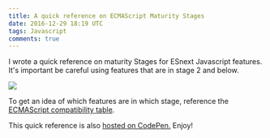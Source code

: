 ```yaml
---
title: A quick reference on ECMAScript Maturity Stages
date: 2016-12-29 18:19 UTC
tags: Javascript
comments: true
---
```


I wrote a quick reference on maturity Stages for ESnext Javascript features.  It's important be careful using features that are in stage 2 and below.


![](/images/ecmascript-maturity-stages.png)

To get an idea of which features are in which stage, reference the [ECMAScript compatibility table](http://kangax.github.io/compat-table/esnext/).

This quick reference is also [hosted on CodePen.](https://codepen.io/gammons/full/yVmzBR/)  Enjoy!

